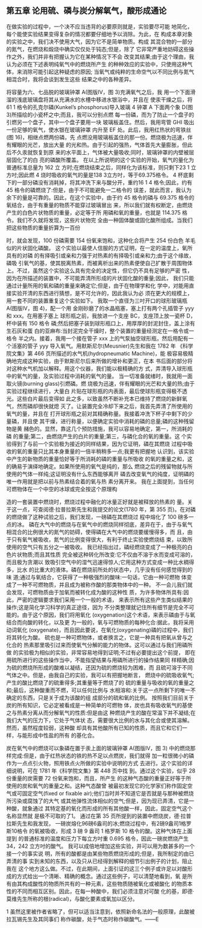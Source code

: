 ## 第五章 论用硫、磷与炭分解氧气，酸形成通论
在做实验的过程中，一个决不应当违背的必要原则就是，实验要尽可能 地简化，每个能使实验结果变得复杂的情况都要仔细地予以消除。为此，在 构成本章对象的实验之中，我们决不使用大气，因为它不是简单物质。构成 其混合物的一部分的氮气，在燃烧和煅烧中确实仅仅处于钝态;但是，除了 它非常严重地妨碍这些操作之外，我们并非有把握认为它在某种情况下不会 改变其结果;由于这个理由，我认为必须在下述表明纯氧气中的燃烧所产生 的种种效应的实验中，只使用这种气体，来消除可能引起这种疑虑的原因; 当氧气或纯粹的生命空气以不同比例与氮气相混合时，我将会谈到发生这些 结果之中的各种差异。

将容量为六、七品脱的玻璃钟罩 A(图版IV，图 3)充满氧气之后，我 用一个下面滑溜的浅底玻璃盘将其从充满水的水槽中移进水银浴中，并且在
使汞干燥之后，将61 1 格令的孔克尔磷(Kunkel’s phosphorus)导入玻璃 4
钟罩 A 下面两个象 D(图 3)所描绘的小瓷杯之中;而且，我可以分别点燃 每一份磷，而为了防止一个盘子的引燃另一个盘子，其中一个盘子要用一块 玻璃板盖住。然后，我用弯管 GHI 吸出一份足够的氧气，使水银在玻璃钟罩 内升至 EF 处。此后，我用红热状的弯铁丝(图 16)，相继点燃两份磷，先 点燃没用玻璃板盖住的那一份。燃烧极为迅速，伴有耀眼的光芒，放出大量 的光和热。由于引起的强热，气体首先大量膨胀，但此后不久汞就恢复到原 来的水平面上，气体被大量吸收;同时，玻璃钟罩的内壁被层层固化了的白 亮的磷酸所覆盖。
在以上所说明的这个实验的开始，氧气的量化为普通标准总量为 162 立
方时;在燃烧结束之后，同样化为该标准，则只剩下23 1 立方吋;因此燃 4
烧时吸收的氧气的量是138 3立方吋，等于69.375格令。 4
杯底剩下的一部分磷没有消耗掉，将其冲洗下来与酸分开，重约16 1 4
格令;因此，约有 45 格令的磷燃烧了:但是，由于不可能避免一二格令的 误差，就此而言，我认为余下的量是可靠的。因此，在这个实验中，由于约 45 格令的磷与 69.375 格令的氧结合，由于有重量的物质不能穿过玻璃冒出 来，所以我们就有权断定，由燃烧产生的白色片状物质的重量，必定等于所 用磷和氧的重量，也就是 114.375 格令。我们不久就将发现，这些片状物完 全由一种固体酸或固化酸所组成。当我们把这些物质的重量折算为一百份
    
时，就会发现，100 份磷需要 154 份氧来饱和，这种化合将产生 254 份白色 羊毛似的片状固化磷酸。
这个实验以最使人信服的方式证明，在一定的温度上，氧所具有的对磷 的有择吸引或亲和力强于对热素的有择吸引或亲和力;由于这个缘故，磷吸 引氧气的基，使其脱离热素，而被离析出来的热素便使自己扩散于周围物体 上。不过，虽然这个实验这么具有完全的决定性，但它仍不具有足够的严密 性，因为在所描述的装置中，不可能弄清所形成的片状固化酸的重量;因此， 我们只能通过计量所用的氧和磷的重量来确定它;但是，由于在物理学和化 学中，对能用直接实验开清的东西进行猜想，是不可允许的，因此我认为必 须在更大的规模上，用一套不同的装置重复这个实验如下。
我取一个直径为三吋开口的球形玻璃瓶 A(图版IV，图 4)，配一个用 金刚砂磨了的水晶瓶塞，塞上打有两个孔插管子 yyy 和 xxx。在用塞子塞上 球形瓶之前，我放进一个支座 BC，支座顶上放一瓷杯 D，杯中装有 150 格令 磷;然后把塞子装到球形瓶口上，用厚厚的封泥封住，盖上涂有生石灰和蛋 白的亚麻布:当封泥完全干燥时，整个装置的重量经测定在一格令或一格令 半之内。接着，我用一个接在管子 xxx 上的气泵抽空球形瓶，然后用配有一 个活塞的管子 yyy 导入氧气。用默斯尼尔(Meusnier)先生和我在 1782 年 《科学院文集》第 466 页所描述的水气机(hydropneumatic Machine)，能 极容易极精确地完成这种实验，由于默斯尼尔后来所做的增补和更正，在本 书后面的部分将对这种水气机加以解释。用这个仪器，我们能以极精确的方 式，弄清导入球形瓶中的氧气的量，及实验过程中消耗的氧气的量。
当一切准备就绪时，我就用一面取火镜(burning glass)引燃磷。燃 烧极为迅速，伴有耀眼的光芒和大量的热;由于实验过程继续进行，大量白 片贴在球形瓶的内表面，最后使球形瓶变得极不透光。这些白片最后变得如 此之多，以致虽然不断补充本已维持了燃烧的新鲜氧气，然而磷却很快就熄 灭了。让装置完全冷却下来之后，我首先弄清了所使用的氧气的量，并且在 打开球形瓶之前对其精确称量。我接着冲洗下杯子中剩下的少量磷，并且使 其干燥，进行称量，以便确定实验中消耗的磷的总量;磷的这种残留物是黄 赭色的。显然，靠这几个预防措施，我可以容易地确定，第一，所消耗的磷 的重量;第二，由燃烧产生的白片的重量;第三，与磷化合的氧的重量。这 个实验得到了与前一个实验极为接近的同样结果，因为它证明，磷在其燃烧 过程中吸收的氧的重量只比其本身重量的一倍半稍稍多一点;我更有把握地 认识到，该实验中产生的新物质的重量恰好等于所消耗的磷的重量与所吸收 的氧的重量之和，这的确易于演绎地确定。如果所使用的氧气是纯的，那么 燃烧之后的残留物就与所使用的气体一样纯;这证明没有什么东西能够离开 磷去改变氧气的纯度，证明磷的唯一作用就是把以前与热素结合着的氧与热 素分离开来。
  我在上面提到，当任何可燃物体在一个中空的冰球或完全按这个原理构

造的一套装置中燃烧时，燃烧过程中融化的冰量正好就是被释放的热素的 量。关于这一点，可查阅德·拉普拉斯先生和我提交的论文(1780 年，第 355 页)。在对磷的燃烧做了这种试验之后，我们发现，一磅磷在其燃烧过 程中熔化了 100 磅多一点的冰。
磷在大气中的燃烧与在氧气中的燃烧同样彻底，差异在于，由于与氧气 相混合的比例很大的氮气的妨碍，使得磷在大气中的燃烧要缓慢得多，而 且，由于只有氧气被吸收，氮气的比例变得很大，有利于终止实验使燃烧结 束，以致所使用的空气只有五分之一被吸收。
我已经指出过，磷经燃烧变成了一种极亮的白色片状物质;而且其性质 完全被这种转化所改变:它不仅由不溶于水而变成可溶的，而且极为贪潮以 致吸引空气中的湿气迅速得惊人;它用这种方式变成一种比水稠得多，比水 的比重大的液体。磷在燃烧前所处的状态中，几乎没有任何感觉得到的味 道;通过与氧结合，它获得了一种极强烈的酸味:一句话，它由一种可燃物 体变成了一种不可燃物质，并且成为被称作酸的那类物体中的一种。
不一会儿我们就会发现，可燃物质由于加氧而被转化成为酸的这种性 质，为许多物体所具有:因此，严密的逻辑要求我们采用一个一般的术语， 来表示所有这些产生类似结果的操作;这是简化学习科学的真正途径，因为 不分类整理就记住所有细节是完全不可能的。由于这个原因，我们将用氧化 (oxygenation)这个术语，来表示磷由于与氧结合而向酸的转化，以及更 为一般的，氧与可燃物质的每种化合:据此，我将采用动词氧化 (oxygenate)，而且因此要说，在氧化(oxygenating)磷的过程中，我们 将其转化为酸。
硫也是一种可燃物体，或者换言之，它是一种具有把氧从曾与之化合的 热素那里吸引过来而使氧气分解的能力的物体。这可以通过与我们用磷所做 的实验极为相似的实验，非常容易地得到证明;不过有必要提出这个前提， 即在用硫所进行的这些操作当中，不能指望结果与用磷所进行的操作结果同 样精确;因为硫的燃烧所形成的酸难以凝结，还因为硫的燃烧较为困难，而 且硫可溶于不同气体之中。但是，由我自己的实验，我可以有把握地断言， 燃烧中的硫吸收氧气;产生的酸比燃烧了的硫重得多;其重量等于燃烧了的 硫的重量与吸收的氧的重量之和;最后，这种酸重而不燃，可以任何比例与 水相溶和:关于这一点所剩下的唯一不确定的东西，只是关于成为该酸的组 成部分的硫和氧的比例。
按照我们目前关于炭的所有知识，它必定被看成是一种简单的可燃物 体，炭也具有吸收氧气的基使之与热素分离从而分解氧气的性质:但是由这 种燃烧产生的酸在常温下并不凝结;在我们大气的压力下，它处于气体状 态，需要很大比例的水与其化合或使其溶解。然而，虽然程度较弱，这种酸 却具有其他酸所有已知的性质，而且它和它们一样，与能形成中性盐的所有 的基化合。

炭在氧气中的燃烧可以象磷在置于汞上面的玻璃钟罩 A(图版IV，图 3) 中的燃烧那样完成:但是，由于红热状态的铁的热不足以点燃炭，我们就得 加一粒很微小的磷作为一点点引火物，照用铁点火所做的实验中说明的方式 去进行。这个实验的详细说明，可在 1781 年《科学院文集》第 448 页中找 到。通过这个实验，似乎 28 份重量的炭需要 72 份氧来饱和，而且，所产生 的这种气态酸的重量正好等于所使用的炭和氧气的重量之和。这种气态酸曾 被最初发现它的化学家们称作固定空气或可固定空气(fixed or fixable air);他们当时并不知道它是否就是与那种被燃烧所污染或腐蚀了的大气 或其他弹性流体相似的空气;但是，因为现已弄清，它是一种酸，就象通过 其特定基的氧化而形成的所有其他酸一样，因此，固定空气这个名称显然就 是极不可取的了1。
通过在第 35 页所提到的装置中燃烧炭，德·拉普拉斯先生和我发现， 一磅炭熔化96磅6盎司的冰;燃烧过程中，有2磅9盎司1格罗斯10格令 的氧被吸收，形成 3 磅 9 盎司 1 格罗斯 10 格令的酸。这种气体在上面提到 的普通标准的温度和压力下每立方吋重 0.695 格令，因此一磅炭燃烧产生 34，242 立方吋的酸气。
我可以成倍地增加这些实验，并可以用为数甚多的一个接一个的事实说 明，所有的酸都是由某些物质燃烧形成的;但是，我所制定的由已弄清的事 实到未知的东西，以及只从已经得到解释的细节引出例子的计划，阻止我在 这个地方这么做。不过，在此期间，上面引证的这三个例子或许足以对酸形 成的方式给出一个清晰、精确的概念。通过这些例子，可以清楚地看到，氧 是所有由其构成酸性的物质所共有的一种元素，这些物质随被氧化或被酸化 的物质本性的不同而相互区别。因此，在每一种酸中，我们必须注意对可酸 化的基，即德·莫维先生所称的根(radical)，与酸化要素或氧加以区分。


 1 虽然这里被作者省略了，但可以适当注意到，依照新命名法的一般原理，此酸被拉瓦锡先生及其同事们 称作碳酸，处于气态时称作碳酸气。——E